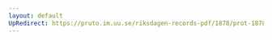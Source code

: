 ```yaml
---
layout: default
UpRedirect: https://pruto.im.uu.se/riksdagen-records-pdf/1878/prot-1878--fk--043/prot-1878--fk--043_018.pdf
---
```


